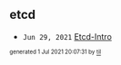 ## etcd


* <code>Jun 29, 2021</code> [Etcd-Intro](2021-06-29T21-30-32-etcd-intro.md)

<sup><sub>generated 1 Jul 2021 20:07:31 by <a href='https://github.com/senorprogrammer/til'>til</a></sub></sup>
